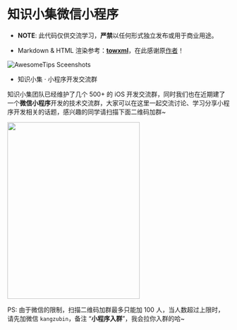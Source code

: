 # 知识小集微信小程序

* **NOTE**: 此代码仅供交流学习，**严禁**以任何形式独立发布或用于商业用途。

* Markdown & HTML 渲染参考：**[towxml](https://github.com/sbfkcel/towxml)**，在此感谢原[作者](https://github.com/sbfkcel)！

![AwesomeTips Sceenshots](https://file.kangzubin.com/iostips/WXApp-Screenshot.jpg)

* 知识小集 · 小程序开发交流群

知识小集团队已经维护了几个 500+ 的 iOS 开发交流群，同时我们也在近期建了一个**微信小程序**开发的技术交流群，大家可以在这里一起交流讨论、学习分享小程序开发相关的话题，感兴趣的同学请扫描下面二维码加群~

<img src='https://file.kangzubin.com/iostips/WxAppGroup-20180709.jpg' height='400' width='300'/>

PS: 由于微信的限制，扫描二维码加群最多只能加 100 人，当人数超过上限时，请先加微信 `kangzubin`，备注 “**小程序入群**”，我会拉你入群的哈~
